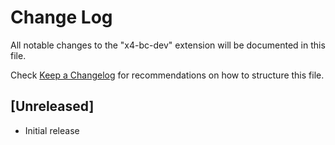 # Change Log

All notable changes to the "x4-bc-dev" extension will be documented in this file.

Check [Keep a Changelog](http://keepachangelog.com/) for recommendations on how to structure this file.

## [Unreleased]

- Initial release